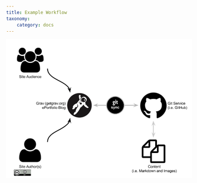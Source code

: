 ```yaml
---
title: Example Workflow
taxonomy:
    category: docs
---
```


![Grav CMS ePortfolio Blog Workflow](eportfolio-blog-with-git-sync-workflow.png)
